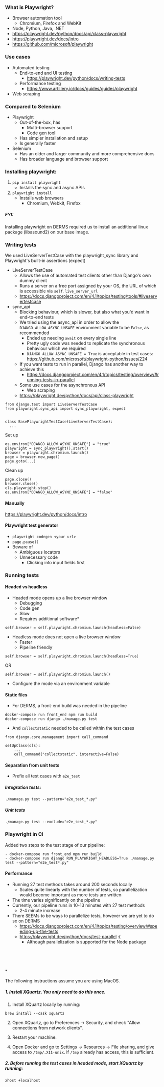 ### What is Playwright?
- Browser automation tool
  - Chromium, Firefox and WebKit
- Node, Python, Java, .NET
- https://playwright.dev/python/docs/api/class-playwright
- https://playwright.dev/docs/intro
- https://github.com/microsoft/playwright
### Use cases
- Automated testing
  - End-to-end and UI testing
    - https://playwright.dev/python/docs/writing-tests
  - Performance testing
    - https://www.artillery.io/docs/guides/guides/playwright
- Web scraping
### Compared to Selenium
- Playwright
  - Out-of-the-box, has
    - Multi-browser support
    - Code gen tool
  - Has simpler installation and setup
  - Is generally faster
- Selenium
  - Has an older and larger community and more comprehensive docs
  - Has broader language and browser support
### Installing playwright:
1. `pip install playwright`
   - Installs the sync and async APIs
2. `playwright install`
   - Installs web browsers
     - Chromium, Webkit, Firefox
##### FYI:
Installing playwright on DERMS required us to install an additional linux package (libasound2) on our base image.
### Writing tests
We used LiveServerTestCase with the playwright_sync library and Playwright's built-in assertions (expect)
- LiveServerTestCase
  - Allows the use of automated test clients other than Django's own dummy client
  - Runs a server on a free port assigned by your OS, the URL of which is accessible via `self.live_server_url`
  - https://docs.djangoproject.com/en/4.1/topics/testing/tools/#liveservertestcase
- sync_api
  - Blocking behaviour, which is slower, but also what you'd want in end-to-end tests
  - We tried using the async_api in order to allow the `DJANGO_ALLOW_ASYNC_UNSAFE` environment variable to be `False`, as recommended
    - Ended up needing `await` on every single line
    - Pretty ugly code was needed to replicate the synchronous behaviour which we required
    - `DJANGO_ALLOW_ASYNC_UNSAFE = True` is acceptable in test cases: https://github.com/microsoft/playwright-python/issues/224
  - If you want tests to run in parallel, Django has another way to achieve this
    - https://docs.djangoproject.com/en/4.1/topics/testing/overview/#running-tests-in-parallel
  - Some use cases for the asynchronous API
    - Web scraping
  - https://playwright.dev/python/docs/api/class-playwright
```
from django.test import LiveServerTestCase
from playwright.sync_api import sync_playwright, expect


class BasePlaywrightTestCase(LiveServerTestCase):
  ...
```
Set up
```
os.environ["DJANGO_ALLOW_ASYNC_UNSAFE"] = "true"
playwright = sync_playwright().start()
browser = playwright.chromium.launch()
page = browser.new_page()
page.goto(...)
```
Clean up
```
page.close()
browser.close()
cls.playwright.stop()
os.environ["DJANGO_ALLOW_ASYNC_UNSAFE"] = "false"
```
#### Manually
https://playwright.dev/python/docs/intro
#### Playwright test generator
- `playwright codegen <your url>`
- `page.pause()`
- Beware of
  - Ambiguous locators
  - Unnecessary code
    - Clicking into input fields first

### Running tests
#### Headed vs headless
- Headed mode opens up a live browser window
  - Debugging
  - Code gen
  - Slow
  - Requires additional software*
```
self.browser = self.playwright.chromium.launch(headless=False)
```
- Headless mode does not open a live browser window
  - Faster
  - Pipeline friendly
```
self.browser = self.playwright.chromium.launch(headless=True)
```
OR 
```
self.browser = self.playwright.chromium.launch()
```
- Configure the mode via an environment variable
#### Static files
- For DERMS, a front-end build was needed in the pipeline
```
docker-compose run front_end npm run build
docker-compose run django ./manage.py test
```
- And `collectstatic` needed to be called within the test cases
```
from django.core.management import call_command

setUpClass(cls):
    ...
    call_command("collectstatic", interactive=False)
```
#### Separation from unit tests
- Prefix all test cases with `e2e_test`

##### Integration tests:
```
./manage.py test --pattern="e2e_test_*.py"
```
##### Unit tests
```
./manage.py test --exclude="e2e_test_*.py"
```

### Playwright in CI
Added two steps to the test stage of our pipeline:
```
- docker-compose run front_end npm run build
- docker-compose run django RUN_PLAYWRIGHT_HEADLESS=True ./manage.py test --pattern="e2e_test*.py"
```
#### Performance
- Running 27 test methods takes around 200 seconds locally
  - Scales quite linearly with the number of tests, so parallelization would become important as more tests are written
- The time varies significantly on the pipeline
- Currently, our pipeline runs in 10-13 minutes with 27 test methods
  - 2-4 minute increase
- There SEEMs to be ways to parallelize tests, however we are yet to do so on DERMS
  - https://docs.djangoproject.com/en/4.1/topics/testing/overview/#speeding-up-the-tests
  - https://playwright.dev/python/docs/test-parallel :(
    - Although parallelization is supported for the Node package


<br><br><br>
<p>*</p>

 The following instructions assume you are using MacOS.
 ##### 1. Install XQuartz. You only need to do this once.
1. Install XQuartz locally by running:
```
brew install --cask xquartz
```
2. Open XQuartz, go to Preferences -> Security, and check "Allow connections from network clients".
3. Restart your machine.
 
4. Open Docker and go to Settings -> Resources -> File sharing, and give access to `/tmp/.X11-unix`. If `/tmp` already has access, this is sufficient.
 ##### 2. Before running the test cases in headed mode, start XQuartz by running:
```
xhost +localhost
```
